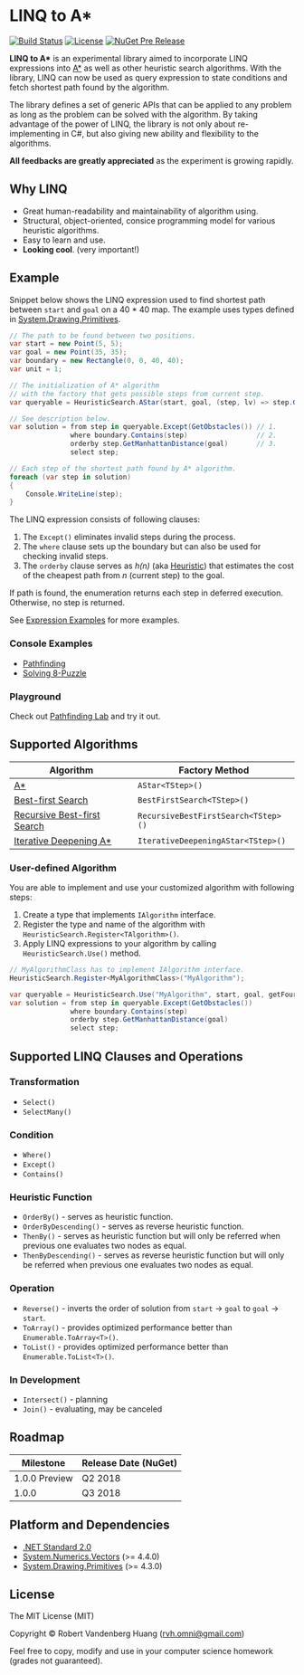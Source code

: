 # LINQ to A\*

[![Build Status](https://travis-ci.org/rvhuang/linq-to-astar.svg?branch=master)](https://travis-ci.org/rvhuang/linq-to-astar) [![License](https://img.shields.io/badge/license-MIT-blue.svg)](https://github.com/rvhuang/linq-to-astar/blob/master/LICENSE) 
[![NuGet Pre Release](https://img.shields.io/nuget/vpre/linq-to-astar.svg)](https://www.nuget.org/packages/linq-to-astar/)

**LINQ to A\*** is an experimental library aimed to incorporate LINQ expressions into [A\*](https://en.wikipedia.org/wiki/A*_search_algorithm) as well as other heuristic search algorithms. With the library, LINQ can now be used as query expression to state conditions and fetch shortest path found by the algorithm.

The library defines a set of generic APIs that can be applied to any problem as long as the problem can be solved with the algorithm. By taking advantage of the power of LINQ, the library is not only about re-implementing in C#, but also giving new ability and flexibility to the algorithms.

**All feedbacks are greatly appreciated** as the experiment is growing rapidly.

## Why LINQ

* Great human-readability and maintainability of algorithm using.
* Structural, object-oriented, consice programming model for various heuristic algorithms.
* Easy to learn and use.
* **Looking cool**. (very important!)

## Example

Snippet below shows the LINQ expression used to find shortest path between `start` and `goal` on a 40 \* 40 map. The example uses types defined in [System.Drawing.Primitives](https://www.nuget.org/packages/System.Drawing.Primitives/). 

```csharp
// The path to be found between two positions.
var start = new Point(5, 5);
var goal = new Point(35, 35);
var boundary = new Rectangle(0, 0, 40, 40);
var unit = 1;

// The initialization of A* algorithm
// with the factory that gets possible steps from current step.
var queryable = HeuristicSearch.AStar(start, goal, (step, lv) => step.GetFourDirections(unit));

// See description below.
var solution = from step in queryable.Except(GetObstacles()) // 1.
               where boundary.Contains(step)                 // 2.
               orderby step.GetManhattanDistance(goal)       // 3.
               select step;

// Each step of the shortest path found by A* algorithm.
foreach (var step in solution)
{
    Console.WriteLine(step);
}
```

The LINQ expression consists of following clauses:

1. The `Except()` eliminates invalid steps during the process.
2. The `where` clause sets up the boundary but can also be used for checking invalid steps.
3. The `orderby` clause serves as *h(n)* (aka [Heuristic](https://en.wikipedia.org/wiki/Heuristic)) that estimates the cost of the cheapest path from *n* (current step) to the goal.

If path is found, the enumeration returns each step in deferred execution. Otherwise, no step is returned.

See [Expression Examples](docs/Expression-Examples.md) for more examples.

### Console Examples

* [Pathfinding](src/Heuristic.Linq.Example.PathFinding/) 
* [Solving 8-Puzzle](src/Heuristic.Linq.Example.EightPuzzle/)

### Playground

Check out [Pathfinding Lab](https://pathfinding-lab.azurewebsites.net/) and try it out.

## Supported Algorithms

|Algorithm|Factory Method|
|----------|----------|
|[A\*](https://en.wikipedia.org/wiki/A*_search_algorithm)|`AStar<TStep>()`|
|[Best-first Search](https://en.wikipedia.org/wiki/Best-first_search)|`BestFirstSearch<TStep>()`|
|[Recursive Best-first Search](http://cs.gettysburg.edu/~tneller/papers/talks/RBFS_Example.htm)|`RecursiveBestFirstSearch<TStep>()`|
|[Iterative Deepening A\*](https://en.wikipedia.org/wiki/Iterative_deepening_A*)|`IterativeDeepeningAStar<TStep>()`|

### User-defined Algorithm

You are able to implement and use your customized algorithm with following steps:

1. Create a type that implements `IAlgorithm` interface.
2. Register the type and name of the algorithm with `HeuristicSearch.Register<TAlgorithm>()`.
3. Apply LINQ expressions to your algorithm by calling `HeuristicSearch.Use()` method.

```csharp
// MyAlgorithmClass has to implement IAlgorithm interface.
HeuristicSearch.Register<MyAlgorithmClass>("MyAlgorithm");

var queryable = HeuristicSearch.Use("MyAlgorithm", start, goal, getFourDirections);
var solution = from step in queryable.Except(GetObstacles())
               where boundary.Contains(step)
               orderby step.GetManhattanDistance(goal)
               select step;
```

## Supported LINQ Clauses and Operations

### Transformation

* `Select()`
* `SelectMany()`

### Condition

* `Where()`
* `Except()`
* `Contains()`

### Heuristic Function 

* `OrderBy()` - serves as heuristic function.
* `OrderByDescending()` - serves as reverse heuristic function.
* `ThenBy()` - serves as heuristic function but will only be referred when previous one evaluates two nodes as equal.
* `ThenByDescending()` - serves as reverse heuristic function but will only be referred when previous one evaluates two nodes as equal.

### Operation

* `Reverse()` - inverts the order of solution from `start` -> `goal` to `goal` -> `start`.
* `ToArray()` - provides optimized performance better than `Enumerable.ToArray<T>()`.
* `ToList()` - provides optimized performance better than `Enumerable.ToList<T>()`.

### In Development

* `Intersect()` - planning
* `Join()` - evaluating, may be canceled

## Roadmap

|Milestone|Release Date (NuGet)|
|----------|----------|
|1.0.0 Preview|Q2 2018|
|1.0.0|Q3 2018|

## Platform and Dependencies

* [.NET Standard 2.0](https://docs.microsoft.com/en-us/dotnet/api/?view=netstandard-2.0)
* [System.Numerics.Vectors](https://www.nuget.org/packages/System.Numerics.Vectors/) (>= 4.4.0)
* [System.Drawing.Primitives](https://www.nuget.org/packages/System.Drawing.Primitives/) (>= 4.3.0)

## License

The MIT License (MIT)

Copyright © Robert Vandenberg Huang ([rvh.omni@gmail.com](mailto:rvh.omni@gmail.com))

Feel free to copy, modify and use in your computer science homework (grades not guaranteed).
